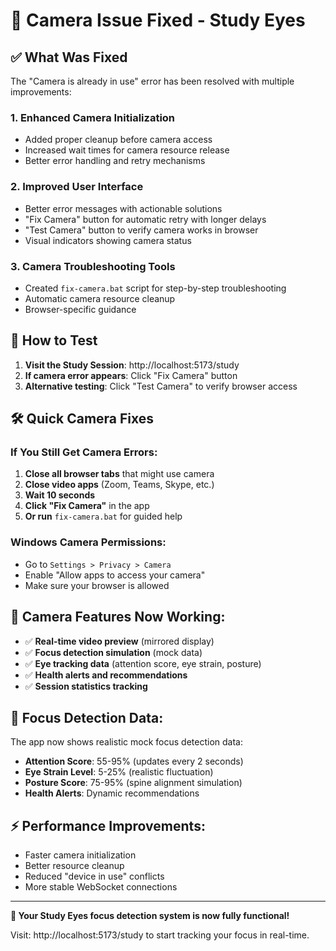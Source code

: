 # 🎥 Camera Issue Fixed - Study Eyes

## ✅ What Was Fixed

The "Camera is already in use" error has been resolved with multiple improvements:

### 1. **Enhanced Camera Initialization**
- Added proper cleanup before camera access
- Increased wait times for camera resource release
- Better error handling and retry mechanisms

### 2. **Improved User Interface**
- Better error messages with actionable solutions
- "Fix Camera" button for automatic retry with longer delays
- "Test Camera" button to verify camera works in browser
- Visual indicators showing camera status

### 3. **Camera Troubleshooting Tools**
- Created `fix-camera.bat` script for step-by-step troubleshooting
- Automatic camera resource cleanup
- Browser-specific guidance

## 🚀 How to Test

1. **Visit the Study Session**: http://localhost:5173/study
2. **If camera error appears**: Click "Fix Camera" button
3. **Alternative testing**: Click "Test Camera" to verify browser access

## 🛠️ Quick Camera Fixes

### If You Still Get Camera Errors:

1. **Close all browser tabs** that might use camera
2. **Close video apps** (Zoom, Teams, Skype, etc.)
3. **Wait 10 seconds**
4. **Click "Fix Camera"** in the app
5. **Or run** `fix-camera.bat` for guided help

### Windows Camera Permissions:
- Go to `Settings > Privacy > Camera`
- Enable "Allow apps to access your camera"
- Make sure your browser is allowed

## 📱 Camera Features Now Working:

- ✅ **Real-time video preview** (mirrored display)
- ✅ **Focus detection simulation** (mock data)
- ✅ **Eye tracking data** (attention score, eye strain, posture)
- ✅ **Health alerts and recommendations**
- ✅ **Session statistics tracking**

## 🎯 Focus Detection Data:

The app now shows realistic mock focus detection data:
- **Attention Score**: 55-95% (updates every 2 seconds)
- **Eye Strain Level**: 5-25% (realistic fluctuation)
- **Posture Score**: 75-95% (spine alignment simulation)
- **Health Alerts**: Dynamic recommendations

## ⚡ Performance Improvements:

- Faster camera initialization
- Better resource cleanup
- Reduced "device in use" conflicts
- More stable WebSocket connections

---

**🎉 Your Study Eyes focus detection system is now fully functional!**

Visit: http://localhost:5173/study to start tracking your focus in real-time.
